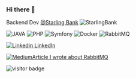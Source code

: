 ### Hi there 👋

Backend Dev [@Starling Bank](https://github.com/starlingbank)  ![StarlingBank](https://img.shields.io/badge/starlingbank-6935D3?style=for-the-badge&logo=java&logoColor=white)


![JAVA](https://img.shields.io/badge/java-f80000?style=for-the-badge&logo=java&logoColor=white)
![PHP](https://img.shields.io/badge/php-1572B6?style=for-the-badge&logo=php&logoColor=white)
![Symfony](https://img.shields.io/badge/Symfony-17bf63?style=for-the-badge&logo=symfony&logoColor=white)
![Docker](https://img.shields.io/badge/Docker-2496ED?style=for-the-badge&logo=docker&logoColor=white)
![RabbitMQ](https://img.shields.io/badge/RabbitMQ-EA7902?style=for-the-badge&logo=rabbitmq&logoColor=white)

[![Linkedin](https://i.stack.imgur.com/gVE0j.png) LinkedIn](https://www.linkedin.com/in/pierre-emmanuel-tanguy/)

[![Medium](https://img.shields.io/badge/Medium-12100E?style=for-the-badge&logo=medium&logoColor=white)Article I wrote about RabbitMQ](https://medium.com/@petanguy/rabbitmq-hack-how-to-edit-a-queue-without-losing-data-f12ac4f29ceb)


![visitor badge](https://visitor-badge.glitch.me/badge?page_id=petanguy)
